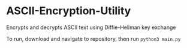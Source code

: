 # ASCII-Encryption-Utility
Encrypts and decrypts ASCII text using Diffie-Hellman key exchange

To run, download and navigate to repository, then run `python3 main.py`
